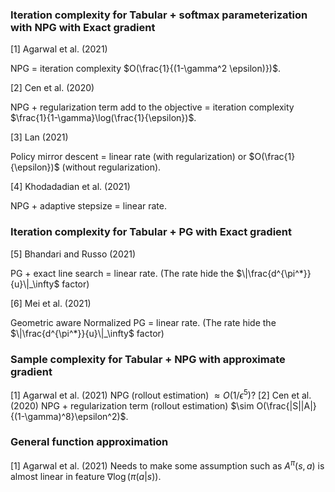 ### Iteration complexity for Tabular + softmax parameterization with NPG with Exact gradient

  [1] Agarwal et al. (2021)
  
  NPG = iteration complexity $O(\frac{1}{(1-\gamma^2 \epsilon)})$.
    
  [2] Cen et al. (2020)
  
  NPG + regularization term add to the objective = iteration complexity $\frac{1}{1-\gamma}\log(\frac{1}{\epsilon})$.
  
  [3] Lan (2021)
  
  Policy mirror descent = linear rate (with regularization) or $O(\frac{1}{\epsilon})$ (without regularization).
  
  [4] Khodadadian et al. (2021)
  
  NPG + adaptive stepsize = linear rate.
    
### Iteration complexity for Tabular + PG with Exact gradient
  [5] Bhandari and Russo (2021)
  
  PG + exact line search = linear rate. (The rate hide the $\|\frac{d^{\pi^*}}{u}\|_\infty$ factor)
  
  [6] Mei et al. (2021)
  
  Geometric aware Normalized PG = linear rate. (The rate hide the $\|\frac{d^{\pi^*}}{u}\|_\infty$ factor)
    
### Sample complexity for Tabular + NPG with approximate gradient
  [1] Agarwal et al. (2021)
    NPG (rollout estimation) $\approx O(1/\epsilon^5)?$
  [2] Cen et al. (2020)
    NPG + regularization term (rollout estimation) $\sim O(\frac{|S||A|}{(1-\gamma)^8}\epsilon^2)$.
    
### General function approximation
  [1] Agarwal et al. (2021)
    Needs to make some assumption such as $A^\pi(s,a)$ is almost linear in feature $\nabla \log(\pi(a|s))$.
